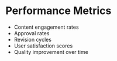 # Performance Metrics

- Content engagement rates
- Approval rates
- Revision cycles
- User satisfaction scores
- Quality improvement over time
